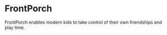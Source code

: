 # FrontPorch
FrontPorch enables modern kids to take control of their own friendships and play time.
